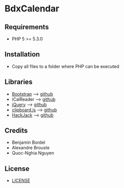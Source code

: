 # BdxCalendar

## Requirements
  - PHP 5 >= 5.3.0

## Installation
  - Copy all files to a folder where PHP can be executed

## Libraries
  - [Bootstrap](https://getbootstrap.com) --> [github](https://github.com/twbs/bootstrap)
  - iCalReader --> [github](https://github.com/johngrogg/ics-parser/)
  - [jQuery](https://jquery.com/) --> [github](https://github.com/jquery/jquery)
  - [clipboard.js](https://clipboardjs.com/) --> [github](https://github.com/zenorocha/clipboard.js/)
  - [HackJack](http://hackjack.info) --> [github](https://github.com/Jack3113/com.bordeaux1.emplois/)

## Credits
  - Benjamin Bordel
  - Alexandre Brouste
  - Quoc-Nghia Nguyen
  
## License
  - [LICENSE](https://github.com/Slummp/BdxCalendar/blob/master/LICENSE)